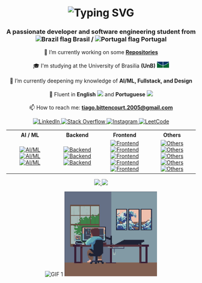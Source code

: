 <h1 align="center">
  <img src="https://readme-typing-svg.herokuapp.com/?font=Quicksand&size=35&center=true&vCenter=true&width=500&height=70&duration=4000&lines=Hello+World!+👋;+I'm+Tiago+Bittencourt!;&color=1E90FF" alt="Typing SVG" />
</h1>

<h3 align="center">
  A passionate developer and software engineering student from 
  <img src="https://cdn-icons-png.flaticon.com/512/197/197386.png" width="13" alt="Brazil flag" />
  Brasil /
  <img src="https://cdn-icons-png.flaticon.com/512/197/197463.png" width="13" alt="Portugal flag" />
  Portugal
</h3>

<p align="center">
  🔭 I’m currently working on some <a href="https://github.com/TiagoSBittencourt?tab=repositories" target="_blank"><strong>Repositories</strong></a><br><br>
  🎓 I'm studying at the University of Brasilia <strong>(UnB)</strong>
  <img src="assets/Logo_UnB.png" alt="UnB Logo" height="16" /><br><br>
  🌱 I’m currently deepening my knowledge of <strong>AI/ML, Fullstack, and Design</strong><br><br>
  💬 Fluent in <strong>English</strong>
  <img src="https://cdn-icons-png.flaticon.com/512/197/197484.png" width="13" />
  and <strong>Portuguese</strong>
  <img src="https://cdn-icons-png.flaticon.com/512/197/197386.png" width="13" /><br><br>
  📫 How to reach me:
  <a href="mailto:tiago.bittencourt.2005@gmail.com" target="_blank">
    <strong>tiago.bittencourt.2005@gmail.com</strong>
  </a>
</p>

<p align="center">
  <a href="https://linkedin.com/in/tiago-bittencourt-605a32321" target="_blank">
    <img src="https://raw.githubusercontent.com/rahuldkjain/github-profile-readme-generator/master/src/images/icons/Social/linked-in-alt.svg" alt="LinkedIn" height="34" width="46" />
  </a>
  <a href="https://stackoverflow.com/users/26707811" target="_blank">
    <img src="https://raw.githubusercontent.com/rahuldkjain/github-profile-readme-generator/master/src/images/icons/Social/stack-overflow.svg" alt="Stack Overflow" height="34" width="46" />
  </a>
  <a href="https://instagram.com/tiago._.sb" target="_blank">
    <img src="https://raw.githubusercontent.com/rahuldkjain/github-profile-readme-generator/master/src/images/icons/Social/instagram.svg" alt="Instagram" height="34" width="46" />
  </a>
  <a href="https://www.leetcode.com/tiago_bittencourt" target="_blank">
    <img src="https://raw.githubusercontent.com/rahuldkjain/github-profile-readme-generator/master/src/images/icons/Social/leet-code.svg" alt="LeetCode" height="34" width="46" />
  </a>
</p>

<div align="center">

<table>
  <tr>
    <th align="center">AI / ML</th>
    <th align="center">Backend</th>
    <th align="center">Frontend</th>
    <th align="center">Others</th>
  </tr>
  <tr>
    <td align="center" width="25%">
      <a href="https://skillicons.dev" target="_blank" rel="noreferrer">
          <img src="https://skillicons.dev/icons?i=py" alt="AI/ML" />
      </a>
      <a href="https://skillicons.dev" target="_blank" rel="noreferrer">
          <img src="https://skillicons.dev/icons?i=tensorflow" alt="AI/ML" />
      </a>
      <a href="https://skillicons.dev" target="_blank" rel="noreferrer">
          <img src="https://skillicons.dev/icons?i=sklearn" alt="AI/ML" />
      </a>
    </td>
    <td align="center" width="25%">
      <a href="https://skillicons.dev" target="_blank" rel="noreferrer">
          <img src="https://skillicons.dev/icons?i=express" alt="Backend" />
      </a>
      <a href="https://skillicons.dev" target="_blank" rel="noreferrer">
          <img src="https://skillicons.dev/icons?i=django" alt="Backend" />
      </a>
      <a href="https://skillicons.dev" target="_blank" rel="noreferrer">
          <img src="https://skillicons.dev/icons?i=mysql" alt="Backend" />
      </a>
    </td>
    <td align="center" width="25%">
      <a href="https://skillicons.dev" target="_blank" rel="noreferrer">
          <img src="https://skillicons.dev/icons?i=html" alt="Frontend" />
      </a>
      <a href="https://skillicons.dev" target="_blank" rel="noreferrer">
          <img src="https://skillicons.dev/icons?i=css" alt="Frontend" />
      </a>
      <a href="https://skillicons.dev" target="_blank" rel="noreferrer">
          <img src="https://skillicons.dev/icons?i=js"  alt="Frontend" />
      </a>
      <a href="https://skillicons.dev" target="_blank" rel="noreferrer">
          <img src="https://skillicons.dev/icons?i=ts"  alt="Frontend" />
      </a>
      <a href="https://skillicons.dev" target="_blank" rel="noreferrer">
          <img src="https://skillicons.dev/icons?i=react" alt="Frontend" />
      </a>
    </td>
    <td align="center" width="25%">
      <a href="https://skillicons.dev" target="_blank" rel="noreferrer">
          <img src="https://skillicons.dev/icons?i=c" alt="Others" />
      </a>
      <a href="https://skillicons.dev" target="_blank" rel="noreferrer">
          <img src="https://skillicons.dev/icons?i=cpp" alt="Others" />
      </a>
      <a href="https://skillicons.dev" target="_blank" rel="noreferrer">
          <img src="https://skillicons.dev/icons?i=figma" alt="Others" />
      </a>
      <a href="https://skillicons.dev" target="_blank" rel="noreferrer">
          <img src="https://skillicons.dev/icons?i=git" alt="Others" />
      </a>
      <a href="https://skillicons.dev" target="_blank" rel="noreferrer">
          <img src="https://skillicons.dev/icons?i=github" alt="Others" />
      </a>
    </td>
  </tr>
</table>

</div>
<!--
<div style="text-align: center;">
    <img loading="lazy" src="https://leetcard.jacoblin.cool/Tiago_Bittencourt?ext=heatmap&theme=nord&cache=1800" alt="LeetCode Stats"/>
</div> 
-->
<p align="center">
  <a href="https://github.com/TiagoSBittencourt">
    <img loading="lazy" height="160em" src="https://github-readme-stats.vercel.app/api/top-langs/?username=TiagoSBittencourt&layout=compact&langs_count=7&theme=nord&cache_seconds=604800" />
    <img loading="lazy" height="160em" src="https://github-readme-stats.vercel.app/api?username=TiagoSBittencourt&show_icons=true&theme=nord&include_all_commits=true&count_private=true&cache_seconds=604800" />
  </a>
</p>

<p align="center">
  <img 
    src="https://media.giphy.com/media/hrSFdM4rg8VFpXyz2m/giphy.gif" 
    alt="GIF 1" 
    height="225px"
  />
  <img 
    src="./assets/devDayNightPC.gif" 
    alt="GIF 2" 
    height="225px"
  />
</p>
